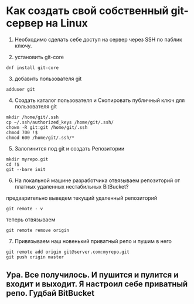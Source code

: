 # Как создать свой собственный git-сервер на Linux

1) Необходимо сделать себе доступ на сервер через SSH по паблик ключу.

2) установить git-core

```
dnf install git-core
```

3) добавить пользователя git

```
adduser git
```

4) Создать каталог пользователя и Скопировать публичный ключ для пользователя git

```
mkdir /home/git/.ssh
cp ~/.ssh/authorized_keys /home/git/.ssh/
chown -R git:git /home/git/.ssh
chmod 700 !$
chmod 600 /home/git/.ssh/*
```

5) Залогинится под git и создать Репозитории

```
mkdir myrepo.git
cd !$
git --bare init
```

6) На локальной машине разработчика отвязываем репозиторий от платных удаленных нестабильных BitBucket?

предварительно выведем текущий удаленный репозиторий

```
git remote - v
```

теперь отвязываем
```
git remote remove origin
```

7) Привязываем наш новенький приватный репо и пушим в него

```
git remote add origin git@server.com:myrepo.git
git push origin master
```

## Ура. Все получилось. И пушится и пулится и входит и выходит. Я настроил себе приватный репо. Гудбай BitBucket
